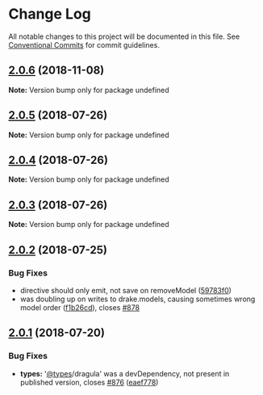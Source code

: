 # Change Log

All notable changes to this project will be documented in this file.
See [Conventional Commits](https://conventionalcommits.org) for commit guidelines.

<a name="2.0.6"></a>
## [2.0.6](https://github.com/b-hobbs/ng2-dragula/compare/v2.0.5...v2.0.6) (2018-11-08)




**Note:** Version bump only for package undefined

<a name="2.0.5"></a>
## [2.0.5](https://github.com/b-hobbs/ng2-dragula/compare/v2.0.4...v2.0.5) (2018-07-26)




**Note:** Version bump only for package undefined

<a name="2.0.4"></a>
## [2.0.4](https://github.com/b-hobbs/ng2-dragula/compare/v2.0.3...v2.0.4) (2018-07-26)




**Note:** Version bump only for package undefined

<a name="2.0.3"></a>
## [2.0.3](https://github.com/b-hobbs/ng2-dragula/compare/v2.0.2...v2.0.3) (2018-07-26)




**Note:** Version bump only for package undefined

<a name="2.0.2"></a>
## [2.0.2](https://github.com/valor-software/ng2-dragula/compare/v2.0.1...v2.0.2) (2018-07-25)

### Bug Fixes

* directive should only emit, not save on removeModel ([59783f0](https://github.com/valor-software/ng2-dragula/commit/59783f0))
* was doubling up on writes to drake.models, causing sometimes wrong model order ([f1b26cd](https://github.com/valor-software/ng2-dragula/commit/f1b26cd)), closes [#878](https://github.com/valor-software/ng2-dragula/issues/878)


<a name="2.0.1"></a>
## [2.0.1](https://github.com/valor-software/ng2-dragula/compare/v2.0.0...v2.0.1) (2018-07-20)


### Bug Fixes

* **types:** '[@types](https://github.com/types)/dragula' was a devDependency, not present in published version, closes [#876](https://github.com/valor-software/ng2-dragula/issues/876) ([eaef778](https://github.com/valor-software/ng2-dragula/commit/eaef778))
